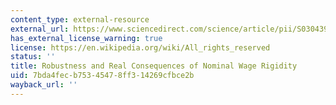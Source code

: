 ```yaml
---
content_type: external-resource
external_url: https://www.sciencedirect.com/science/article/pii/S0304393205000462
has_external_license_warning: true
license: https://en.wikipedia.org/wiki/All_rights_reserved
status: ''
title: Robustness and Real Consequences of Nominal Wage Rigidity
uid: 7bda4fec-b753-4547-8ff3-14269cfbce2b
wayback_url: ''
---
```

